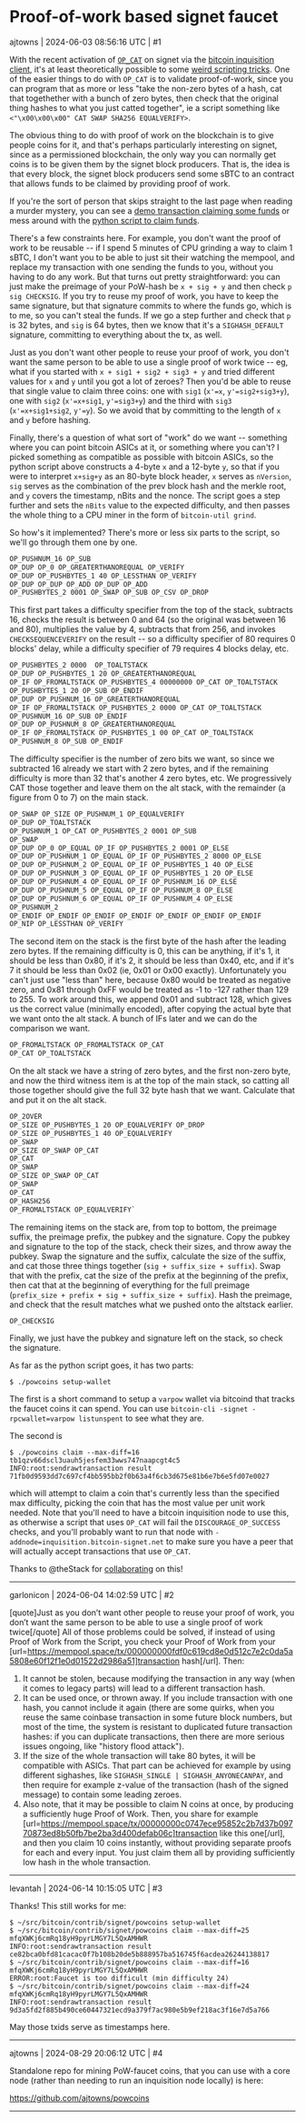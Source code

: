 # Proof-of-work based signet faucet

ajtowns | 2024-06-03 08:56:16 UTC | #1

With the recent activation of [`OP_CAT`](https://github.com/bitcoin-inquisition/bitcoin/pull/39) on signet via the [bitcoin inquisition client](https://delvingbitcoin.org/t/bitcoin-inquisition-25-2/838), it's at least theoretically possible to some [weird scripting tricks](https://covenants.info/extra/cat/). One of the easier things to do with `OP_CAT` is to validate proof-of-work, since you can program that as more or less "take the non-zero bytes of a hash, cat that togethether with a bunch of zero bytes, then check that the original thing hashes to what you just catted together", ie a script something like `<"\x00\x00\x00" CAT SWAP SHA256 EQUALVERIFY>`.

The obvious thing to do with proof of work on the blockchain is to give people coins for it, and that's perhaps particularly interesting on signet, since as a permissioned blockchain, the only way you can normally get coins is to be given them by the signet block producers. That is, the idea is that every block, the signet block producers send some sBTC to an contract that allows funds to be claimed by providing proof of work.

If you're the sort of person that skips straight to the last page when reading a murder mystery, you can see a [demo transaction claiming some funds](https://mempool.space/signet/tx/25deff74b7775918aa6824cfeab9121a519fb419d31ea74f6cb6a53f98cc863a) or mess around with the [python script to claim funds](https://github.com/ajtowns/bitcoin/blob/634e72cbfc0aa3f657a35c7b597f688bb2bb29a6/contrib/signet/powcoins).

There's a few constraints here. For example, you don't want the proof of work to be reusable -- if I spend 5 minutes of CPU grinding a way to claim 1 sBTC, I don't want you to be able to just sit their watching the mempool, and replace my transaction with one sending the funds to you, without you having to do any work. But that turns out pretty straightforward: you can just make the preimage of your PoW-hash be `x + sig + y` and then check `p sig CHECKSIG`. If you try to reuse my proof of work, you have to keep the same signature, but that signature commits to where the funds go, which is to me, so you can't steal the funds. If we go a step further and check that `p` is 32 bytes, and `sig` is 64 bytes, then we know that it's a `SIGHASH_DEFAULT` signature, committing to everything about the tx, as well.

Just as you don't want other people to reuse your proof of work, you don't want the same person to be able to use a single proof of work twice -- eg, what if you started with `x + sig1 + sig2 + sig3 + y` and tried different values for `x` and `y` until you got a lot of zeroes? Then you'd be able to reuse that single value to claim three coins: one with `sig1` (`x'=x`, `y'=sig2+sig3+y`), one with `sig2` (`x'=x+sig1`, `y'=sig3+y`) and the third with `sig3` (`x'=x+sig1+sig2`, `y'=y`). So we avoid that by committing to the length of `x` and `y` before hashing.

Finally, there's a question of what sort of "work" do we want -- something where you can point bitcoin ASICs at it, or something where you can't? I picked something as compatible as possible with bitcoin ASICs, so the python script above constructs a 4-byte `x` and a 12-byte `y`, so that if you were to interpret `x+sig+y` as an 80-byte block header, `x` serves as `nVersion`, `sig` serves as the combination of the prev block hash and the merkle root, and `y` covers the timestamp, nBits and the nonce. The script goes a step further and sets the `nBits` value to the expected difficulty, and then passes the whole thing to a CPU miner in the form of `bitcoin-util grind`.

So how's it implemented? There's more or less six parts to the script, so we'll go through them one by one.

```txt
OP_PUSHNUM_16 OP_SUB
OP_DUP OP_0 OP_GREATERTHANOREQUAL OP_VERIFY
OP_DUP OP_PUSHBYTES_1 40 OP_LESSTHAN OP_VERIFY
OP_DUP OP_DUP OP_ADD OP_DUP OP_ADD
OP_PUSHBYTES_2 0001 OP_SWAP OP_SUB OP_CSV OP_DROP
```

This first part takes a difficulty specifier from the top of the stack, subtracts 16, checks the result is between 0 and 64 (so the original was between 16 and 80), multiplies the value by 4, subtracts that from 256, and invokes `CHECKSEQUENCEVERIFY` on the result -- so a difficulty specifier of 80 requires 0 blocks' delay, while a difficulty specifier of 79 requires 4 blocks delay, etc.

```txt
OP_PUSHBYTES_2 0000  OP_TOALTSTACK
OP_DUP OP_PUSHBYTES_1 20 OP_GREATERTHANOREQUAL 
OP_IF OP_FROMALTSTACK OP_PUSHBYTES_4 00000000 OP_CAT OP_TOALTSTACK
OP_PUSHBYTES_1 20 OP_SUB OP_ENDIF
OP_DUP OP_PUSHNUM_16 OP_GREATERTHANOREQUAL
OP_IF OP_FROMALTSTACK OP_PUSHBYTES_2 0000 OP_CAT OP_TOALTSTACK
OP_PUSHNUM_16 OP_SUB OP_ENDIF
OP_DUP OP_PUSHNUM_8 OP_GREATERTHANOREQUAL
OP_IF OP_FROMALTSTACK OP_PUSHBYTES_1 00 OP_CAT OP_TOALTSTACK
OP_PUSHNUM_8 OP_SUB OP_ENDIF
```

The difficulty specifier is the number of zero bits we want, so since we subtracted 16 already we start with 2 zero bytes, and if the remaining difficulty is more than 32 that's another 4 zero bytes, etc. We progressively CAT those together and leave them on the alt stack, with the remainder (a figure from 0 to 7) on the main stack.

```txt
OP_SWAP OP_SIZE OP_PUSHNUM_1 OP_EQUALVERIFY
OP_DUP OP_TOALTSTACK
OP_PUSHNUM_1 OP_CAT OP_PUSHBYTES_2 0001 OP_SUB
OP_SWAP
OP_DUP OP_0 OP_EQUAL OP_IF OP_PUSHBYTES_2 0001 OP_ELSE
OP_DUP OP_PUSHNUM_1 OP_EQUAL OP_IF OP_PUSHBYTES_2 8000 OP_ELSE
OP_DUP OP_PUSHNUM_2 OP_EQUAL OP_IF OP_PUSHBYTES_1 40 OP_ELSE
OP_DUP OP_PUSHNUM_3 OP_EQUAL OP_IF OP_PUSHBYTES_1 20 OP_ELSE
OP_DUP OP_PUSHNUM_4 OP_EQUAL OP_IF OP_PUSHNUM_16 OP_ELSE
OP_DUP OP_PUSHNUM_5 OP_EQUAL OP_IF OP_PUSHNUM_8 OP_ELSE
OP_DUP OP_PUSHNUM_6 OP_EQUAL OP_IF OP_PUSHNUM_4 OP_ELSE
OP_PUSHNUM_2 
OP_ENDIF OP_ENDIF OP_ENDIF OP_ENDIF OP_ENDIF OP_ENDIF OP_ENDIF
OP_NIP OP_LESSTHAN OP_VERIFY
```

The second item on the stack is the first byte of the hash after the leading zero bytes. If the remaining difficulty is 0, this can be anything, if it's 1, it should be less than 0x80, if it's 2, it should be less than 0x40, etc, and if it's 7 it should be less than 0x02 (ie, 0x01 or 0x00 exactly). Unfortunately you can't just use "less than" here, because 0x80 would be treated as negative zero, and 0x81 through 0xFF would be treated as -1 to -127 rather than 129 to 255. To work around this, we append 0x01 and subtract 128, which gives us the correct value (minimally encoded), after copying the actual byte that we want onto the alt stack. A bunch of IFs later and we can do the comparison we want.

```txt
OP_FROMALTSTACK OP_FROMALTSTACK OP_CAT
OP_CAT OP_TOALTSTACK
```

On the alt stack we have a string of zero bytes, and the first non-zero byte, and now the third witness item is at the top of the main stack, so catting all those together should give the full 32 byte hash that we want. Calculate that and put it on the alt stack.

```txt
OP_2OVER
OP_SIZE OP_PUSHBYTES_1 20 OP_EQUALVERIFY OP_DROP
OP_SIZE OP_PUSHBYTES_1 40 OP_EQUALVERIFY
OP_SWAP
OP_SIZE OP_SWAP OP_CAT
OP_CAT
OP_SWAP
OP_SIZE OP_SWAP OP_CAT
OP_SWAP
OP_CAT
OP_HASH256
OP_FROMALTSTACK OP_EQUALVERIFY`
```

The remaining items on the stack are, from top to bottom, the preimage suffix, the preimage prefix, the pubkey and the signature. Copy the pubkey and signature to the top of the stack, check their sizes, and throw away the pubkey. Swap the signature and the suffix, calculate the size of the suffix, and cat those three things together (`sig + suffix_size + suffix`). Swap that with the prefix, cat the size of the prefix at the beginning of the prefix, then cat that at the beginning of everything for the full preimage (`prefix_size + prefix + sig + suffix_size + suffix`). Hash the preimage, and check that the result matches what we pushed onto the altstack earlier.

```
OP_CHECKSIG
```

Finally, we just have the pubkey and signature left on the stack, so check the signature.

As far as the python script goes, it has two parts:

```none
$ ./powcoins setup-wallet
```

The first is a short command to setup a `varpow` wallet via bitcoind that tracks the faucet coins it can spend. You can use `bitcoin-cli -signet -rpcwallet=varpow listunspent` to see what they are.

The second is

```none
$ ./powcoins claim --max-diff=16 tb1qzv66dscl3uauh5jesfem33wws747naapcgt4c5
INFO:root:sendrawtransaction result 71fb0d9593dd7c697cf4bb595bb2f0b63a4f6cb3d675e81b6e7b6e5fd07e0027                                                                                                                                         
```

which will attempt to claim a coin that's currently less than the specified max difficulty, picking the coin that has the most value per unit work needed. Note that you'll need to have a bitcoin inquisition node to use this, as otherwise a script that uses `OP_CAT` will fail the `DISCOURAGE_OP_SUCCESS` checks, and you'll probably want to run that node with `-addnode=inquisition.bitcoin-signet.net` to make sure you have a peer that will actually accept transactions that use `OP_CAT`.

Thanks to @theStack for [collaborating](https://github.com/theStack/bitcoin-inquisition/issues/1) on this!

-------------------------

garlonicon | 2024-06-04 14:02:59 UTC | #2

[quote]Just as you don’t want other people to reuse your proof of work, you don’t want the same person to be able to use a single proof of work twice[/quote]
All of those problems could be solved, if instead of using Proof of Work from the Script, you check your Proof of Work from your [url=https://mempool.space/tx/000000000fdf0c619cd8e0d512c7e2c0da5a5808e60f12f1e0d01522d2986a51]transaction hash[/url]. Then:
1. It cannot be stolen, because modifying the transaction in any way (when it comes to legacy parts) will lead to a different transaction hash.
2. It can be used once, or thrown away. If you include transaction with one hash, you cannot include it again (there are some quirks, when you reuse the same coinbase transaction in some future block numbers, but most of the time, the system is resistant to duplicated future transaction hashes: if you can duplicate transactions, then there are more serious issues ongoing, like "history flood attack").
3. If the size of the whole transaction will take 80 bytes, it will be compatible with ASICs. That part can be achieved for example by using different sighashes, like `SIGHASH_SINGLE | SIGHASH_ANYONECANPAY`, and then require for example z-value of the transaction (hash of the signed message) to contain some leading zeroes.
4. Also note, that it may be possible to claim N coins at once, by producing a sufficiently huge Proof of Work. Then, you share for example [url=https://mempool.space/tx/00000000c0747ece95852c2b7d37b09770873ed8b50fb7be2ba3d400defab06c]transaction like this one[/url], and then you claim 10 coins instantly, without providing separate proofs for each and every input. You just claim them all by providing sufficiently low hash in the whole transaction.

-------------------------

levantah | 2024-06-14 10:15:05 UTC | #3

Thanks! This still works for me:

```
$ ~/src/bitcoin/contrib/signet/powcoins setup-wallet
$ ~/src/bitcoin/contrib/signet/powcoins claim --max-diff=25 mfqXWKj6cmRq18yH9pyrLMGY7L5QxAMHWR
INFO:root:sendrawtransaction result ce82bca0bfd81cacac0f7b108b20de5b888957ba516745f6acdea26244138817
$ ~/src/bitcoin/contrib/signet/powcoins claim --max-diff=16 mfqXWKj6cmRq18yH9pyrLMGY7L5QxAMHWR
ERROR:root:Faucet is too difficult (min difficulty 24)
$ ~/src/bitcoin/contrib/signet/powcoins claim --max-diff=24 mfqXWKj6cmRq18yH9pyrLMGY7L5QxAMHWR
INFO:root:sendrawtransaction result 9d3a5fd2f885b490ce60447321ecd9a379f7ac980e5b9ef218ac3f16e7d5a766
```

May those txids serve as timestamps here.

-------------------------

ajtowns | 2024-08-29 20:06:12 UTC | #4

Standalone repo for mining PoW-faucet coins, that you can use with a core node (rather than needing to run an inquisition node locally) is here:

https://github.com/ajtowns/powcoins

-------------------------

